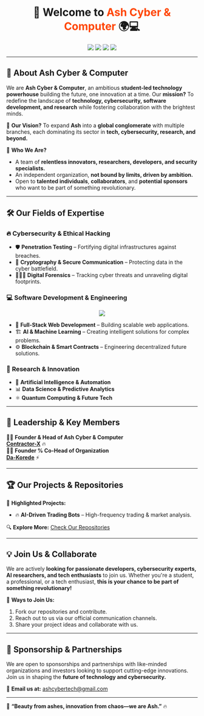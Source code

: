 <h1 align="center">🚀 Welcome to <span style="color:#FF4500;">Ash Cyber & Computer</span> 🌍💻</h1>

<p align="center">
  <img src="https://img.shields.io/badge/Founded-2022-FF4500?style=for-the-badge" />
  <img src="https://img.shields.io/badge/Slogan-Beauty%20from%20Ashes-blueviolet?style=for-the-badge" />
  <img src="https://img.shields.io/badge/Status-Independent-orange?style=for-the-badge" />
  <img src="https://img.shields.io/badge/We%20Are-Open%20To%20Sponsors-green?style=for-the-badge" />
</p>

---

## 🌟 About **Ash Cyber & Computer**

We are **Ash Cyber & Computer**, an ambitious **student-led technology powerhouse** building the future, one innovation at a time. Our **mission?** To redefine the landscape of **technology, cybersecurity, software development, and research** while fostering collaboration with the brightest minds.

🚀 **Our Vision?**
To expand **Ash** into a **global conglomerate** with multiple branches, each dominating its sector in **tech, cybersecurity, research, and beyond.**

🎯 **Who We Are?**
- A team of **relentless innovators, researchers, developers, and security specialists.**
- An independent organization, **not bound by limits, driven by ambition.**
- Open to **talented individuals**, **collaborators**, and **potential sponsors** who want to be part of something revolutionary.

---

## 🛠 **Our Fields of Expertise**

### 🔥 **Cybersecurity & Ethical Hacking**
- 🛡️ **Penetration Testing** – Fortifying digital infrastructures against breaches.
- 🔐 **Cryptography & Secure Communication** – Protecting data in the cyber battlefield.
- 🕵🏽‍♂️ **Digital Forensics** – Tracking cyber threats and unraveling digital footprints.

### 💻 **Software Development & Engineering**
<p align="center">
  <img src="https://skillicons.dev/icons?i=python,c,cpp,java,js,react,nodejs"/>
</p>

- 🚀 **Full-Stack Web Development** – Building scalable web applications.
- 🏗 **AI & Machine Learning** – Creating intelligent solutions for complex problems.
- ⚙ **Blockchain & Smart Contracts** – Engineering decentralized future solutions.

### 📡 **Research & Innovation**
- 🤖 **Artificial Intelligence & Automation**
- 📊 **Data Science & Predictive Analytics**
- ⚛️ **Quantum Computing & Future Tech**

---

## 🚀 **Leadership & Key Members**

👨‍💻 **Founder & Head of Ash Cyber & Computer**  
[**Contractor-X**](https://github.com/Contractor-x) 🔥   
👨‍💻 **Founder % Co-Head of Organization**  
[**Da-Korede**](https://github.com/da-korede) ⚡  

---

## 🏆 **Our Projects & Repositories**

🚀 **Highlighted Projects:**
<!-- - 🛡 **Advanced Cyber Defense Systems** – Real-time AI-powered cyber defense._ -->
- 🔥 **AI-Driven Trading Bots** – High-frequency trading & market analysis.
<!-- 📡 **Blockchain & Smart Contracts** – Secure and scalable decentralized applications. -->

🔍 **Explore More:** [Check Our Repositories](https://github.com/Ash-Cyber-and-Computer?tab=repositories)

---

## 💡 **Join Us & Collaborate**

We are actively **looking for passionate developers, cybersecurity experts, AI researchers, and tech enthusiasts** to join us. Whether you're a student, a professional, or a tech enthusiast, **this is your chance to be part of something revolutionary!**

📌 **Ways to Join Us:**
1. Fork our repositories and contribute.
2. Reach out to us via our official communication channels.
3. Share your project ideas and collaborate with us.

---

## 🤝 **Sponsorship & Partnerships**

We are open to sponsorships and partnerships with like-minded organizations and investors looking to support cutting-edge innovations. Join us in shaping the **future of technology and cybersecurity.**

📩 **Email us at:** [ashcybertech@gmail.com](mailto:ashcybertech@gmail.com)  
<!--💼 **LinkedIn:** [Ash Cyber & Computer](https://linkedin.com/company/ash-cyber-and-computer)  
🐦 **Twitter/X:** [@AshCyberTech](https://twitter.com/AshCyberTech)  
-->
---

🚀 **“Beauty from ashes, innovation from chaos—we are Ash.”** 🔥
